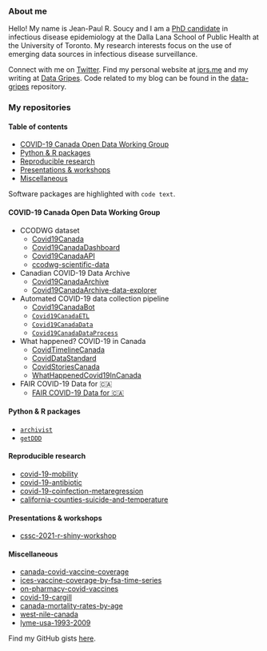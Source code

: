 ### About me

Hello! My name is Jean-Paul R. Soucy and I am a [PhD candidate](https://www.dlsph.utoronto.ca/program/phd-epidemiology/) in infectious disease epidemiology at the Dalla Lana School of Public Health at the University of Toronto. My research interests focus on the use of emerging data sources in infectious disease surveillance.

Connect with me on [Twitter](https://twitter.com/JPSoucy). Find my personal website at [jprs.me](https://jeanpaulsoucy.com/) and my writing at [Data Gripes](https://data.gripe/). Code related to my blog can be found in the [data-gripes](https://github.com/jeanpaulrsoucy/data-gripes) repository.

### My repositories

#### Table of contents

* [COVID-19 Canada Open Data Working Group](#covid-19-canada-open-data-working-group)
* [Python & R packages](#python--r-packages)
* [Reproducible research](#reproducible-research)
* [Presentations & workshops](#presentations--workshops)
* [Miscellaneous](#miscellaneous)

Software packages are highlighted with `code text`.

#### COVID-19 Canada Open Data Working Group

* CCODWG dataset
  * [Covid19Canada](https://github.com/ccodwg/Covid19Canada)
  * [Covid19CanadaDashboard](https://github.com/ccodwg/Covid19CanadaDashboard)
  * [Covid19CanadaAPI](https://github.com/ccodwg/Covid19CanadaAPI)
  * [ccodwg-scientific-data](https://github.com/ccodwg/ccodwg-scientific-data)
* Canadian COVID-19 Data Archive
  * [Covid19CanadaArchive](https://github.com/ccodwg/Covid19CanadaArchive)
  * [Covid19CanadaArchive-data-explorer](https://github.com/ccodwg/Covid19CanadaArchive-data-explorer)
* Automated COVID-19 data collection pipeline
  * [Covid19CanadaBot](https://github.com/ccodwg/Covid19CanadaBot)
  * [`Covid19CanadaETL`](https://github.com/ccodwg/Covid19CanadaETL)
  * [`Covid19CanadaData`](https://github.com/ccodwg/Covid19CanadaData)
  * [`Covid19CanadaDataProcess`](https://github.com/ccodwg/Covid19CanadaDataProcess)
* What happened? COVID-19 in Canada
  * [CovidTimelineCanada](https://github.com/ccodwg/CovidTimelineCanada)
  * [CovidDataStandard](https://github.com/ccodwg/CovidDataStandard)
  * [CovidStoriesCanada](https://github.com/ccodwg/CovidStoriesCanada)
  * [WhatHappenedCovid19InCanada](https://github.com/ccodwg/WhatHappenedCovid19InCanada)
* FAIR COVID-19 Data for 🇨🇦
  * [FAIR COVID-19 Data for 🇨🇦](https://github.com/ccodwg/FAIRCovid19DataProject)

#### Python & R packages

* [`archivist`](https://github.com/jeanpaulrsoucy/archivist)
* [`getDDD`](https://github.com/jeanpaulrsoucy/getDDD)

#### Reproducible research

* [covid-19-mobility](https://github.com/jeanpaulrsoucy/covid-19-mobility)
* [covid-19-antibiotic](https://github.com/jeanpaulrsoucy/covid-19-antibiotic)
* [covid-19-coinfection-metaregression](https://github.com/jeanpaulrsoucy/covid-19-coinfection-metaregression)
* [california-counties-suicide-and-temperature](https://github.com/jeanpaulrsoucy/california-counties-suicide-and-temperature)

#### Presentations & workshops

* [cssc-2021-r-shiny-workshop](https://github.com/jeanpaulrsoucy/cssc-2021-r-shiny-workshop)

#### Miscellaneous

* [canada-covid-vaccine-coverage](https://github.com/jeanpaulrsoucy/canada-covid-vaccine-coverage)
* [ices-vaccine-coverage-by-fsa-time-series](https://github.com/jeanpaulrsoucy/ices-vaccine-coverage-by-fsa-time-series)
* [on-pharmacy-covid-vaccines](https://github.com/jeanpaulrsoucy/on-pharmacy-covid-vaccines)
* [covid-19-cargill](https://github.com/jeanpaulrsoucy/covid-19-cargill)
* [canada-mortality-rates-by-age](https://github.com/jeanpaulrsoucy/canada-mortality-rates-by-age)
* [west-nile-canada](https://github.com/jeanpaulrsoucy/west-nile-canada)
* [lyme-usa-1993-2009](https://github.com/jeanpaulrsoucy/lyme-usa-1993-2009)

Find my GitHub gists [here](https://gist.github.com/jeanpaulrsoucy).
